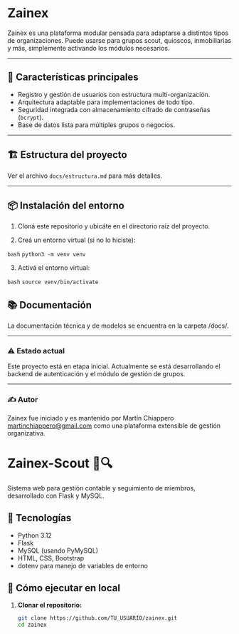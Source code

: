 # Zainex

Zainex es una plataforma modular pensada para adaptarse a distintos tipos de organizaciones. Puede usarse para grupos scout, quioscos, inmobiliarias y más, simplemente activando los módulos necesarios.

---

## 🚀 Características principales

- Registro y gestión de usuarios con estructura multi-organización.
- Arquitectura adaptable para implementaciones de todo tipo.
- Seguridad integrada con almacenamiento cifrado de contraseñas (`bcrypt`).
- Base de datos lista para múltiples grupos o negocios.

---

## 🏗️ Estructura del proyecto

Ver el archivo `docs/estructura.md` para más detalles.

---

## 📦 Instalación del entorno

1. Cloná este repositorio y ubicáte en el directorio raíz del proyecto.

2. Creá un entorno virtual (si no lo hiciste):

`bash`
`python3 -m venv venv`

3. Activá el entorno virtual:

`bash`
`source venv/bin/activate`



## 📚 Documentación

La documentación técnica y de modelos se encuentra en la carpeta /docs/.

---

### ⚠️ Estado actual

Este proyecto está en etapa inicial. Actualmente se está desarrollando el backend de autenticación y el módulo de gestión de grupos.

---

### ✍️ Autor

Zainex fue iniciado y es mantenido por Martín Chiappero martinchiappero@gmail.com como una plataforma extensible de gestión organizativa.




# Zainex-Scout 💼🔍  
Sistema web para gestión contable y seguimiento de miembros, desarrollado con Flask y MySQL.

## 🔧 Tecnologías
- Python 3.12
- Flask
- MySQL (usando PyMySQL)
- HTML, CSS, Bootstrap
- dotenv para manejo de variables de entorno

## 🚀 Cómo ejecutar en local

1. **Clonar el repositorio:**
   ```bash
   git clone https://github.com/TU_USUARIO/zainex.git
   cd zainex
